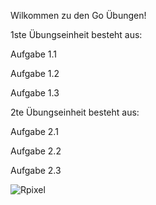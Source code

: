 Wilkommen zu den Go Übungen!  


1ste Übungseinheit besteht aus:

Aufgabe 1.1

Aufgabe 1.2

Aufgabe 1.3

2te Übungseinheit besteht aus:

Aufgabe 2.1

Aufgabe 2.2

Aufgabe 2.3


![Rpixel](https://github.com/user-attachments/assets/934acc6e-1eff-4df1-bbbc-ff4c40c7ed49)


